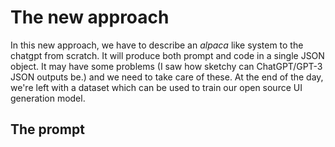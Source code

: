 # The new approach

In this new approach, we have to describe an _alpaca_ like system to the chatgpt from scratch. It will produce both prompt and code in a single JSON object. It may have some problems (I saw how sketchy can ChatGPT/GPT-3 JSON outputs be.) and we need to take care of these. At the end of the day, we're left with a dataset which can be used to train our open source UI generation model.

## The prompt